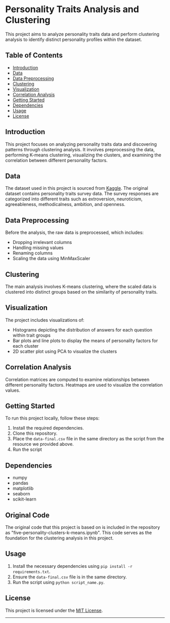 # Personality Traits Analysis and Clustering

This project aims to analyze personality traits data and perform clustering analysis to identify distinct personality profiles within the dataset.

## Table of Contents

- [Introduction](#introduction)
- [Data](#data)
- [Data Preprocessing](#data-preprocessing)
- [Clustering](#clustering)
- [Visualization](#visualization)
- [Correlation Analysis](#correlation-analysis)
- [Getting Started](#getting-started)
- [Dependencies](#dependencies)
- [Usage](#usage)
- [License](#license)

## Introduction

This project focuses on analyzing personality traits data and discovering patterns through clustering analysis. It involves preprocessing the data, performing K-means clustering, visualizing the clusters, and examining the correlation between different personality factors.

## Data

The dataset used in this project is sourced from [Kaggle](https://www.kaggle.com/code/akdagmelih/five-personality-clusters-k-means). The original dataset contains personality traits survey data. The survey responses are categorized into different traits such as extroversion, neuroticism, agreeableness, methodicalness, ambition, and openness.

## Data Preprocessing

Before the analysis, the raw data is preprocessed, which includes:
- Dropping irrelevant columns
- Handling missing values
- Renaming columns
- Scaling the data using MinMaxScaler

## Clustering

The main analysis involves K-means clustering, where the scaled data is clustered into distinct groups based on the similarity of personality traits.

## Visualization

The project includes visualizations of:
- Histograms depicting the distribution of answers for each question within trait groups
- Bar plots and line plots to display the means of personality factors for each cluster
- 2D scatter plot using PCA to visualize the clusters

## Correlation Analysis

Correlation matrices are computed to examine relationships between different personality factors. Heatmaps are used to visualize the correlation values.

## Getting Started

To run this project locally, follow these steps:

1. Install the required dependencies. 
2. Clone this repository.
3. Place the `data-final.csv` file in the same directory as the script from the resource we provided above.
4. Run the script 

## Dependencies

- numpy
- pandas
- matplotlib
- seaborn
- scikit-learn

## Original Code
The original code that this project is based on is included in the repository as "five-personality-clusters-k-means.ipynb". This code serves as the foundation for the clustering analysis in this project.

## Usage

1. Install the necessary dependencies using `pip install -r requirements.txt`.
2. Ensure the `data-final.csv` file is in the same directory.
3. Run the script using `python script_name.py`.

## License

This project is licensed under the [MIT License](LICENSE).

---
